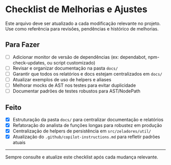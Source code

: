 # Checklist de Melhorias e Ajustes

Este arquivo deve ser atualizado a cada modificação relevante no projeto. Use como referência para revisões, pendências e histórico de melhorias.

## Para Fazer

- [ ] Adicionar monitor de versão de dependências (ex: dependabot, npm-check-updates, ou script customizado)
- [ ] Revisar e organizar documentação na pasta `docs/`
- [ ] Garantir que todos os relatórios e docs estejam centralizados em `docs/`
- [ ] Atualizar exemplos de uso de helpers e aliases
- [ ] Melhorar mocks de AST nos testes para evitar duplicidade
- [ ] Documentar padrões de testes robustos para AST/NodePath

## Feito

- [x] Estruturação da pasta `docs/` para centralizar documentação e relatórios
- [x] Refatoração do analista de funções longas para robustez em produção
- [x] Centralização de helpers de persistência em `src/zeladores/util/`
- [x] Atualização do `.github/copilot-instructions.md` para refletir padrões atuais

---

Sempre consulte e atualize este checklist após cada mudança relevante.
